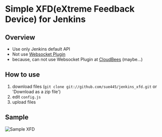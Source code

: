 # Simple XFD(eXtreme Feedback Device) for Jenkins
## Overview
* Use only Jenkins default API
 * Not use [Websocket Plugin](https://wiki.jenkins-ci.org/display/JENKINS/Websocket+Plugin)
 * because, can not use Websocket Plugin at [CloudBees](http://www.cloudbees.com/) (maybe...)

## How to use
1. download files (`git clone git://github.com/sue445/jenkins_xfd.git` or 'Download as a zip file')
2. edit `config.js`
3. upload files

## Sample
![Sample XFD](http://sue445.github.com/jenkins_xfd/sample.png)
